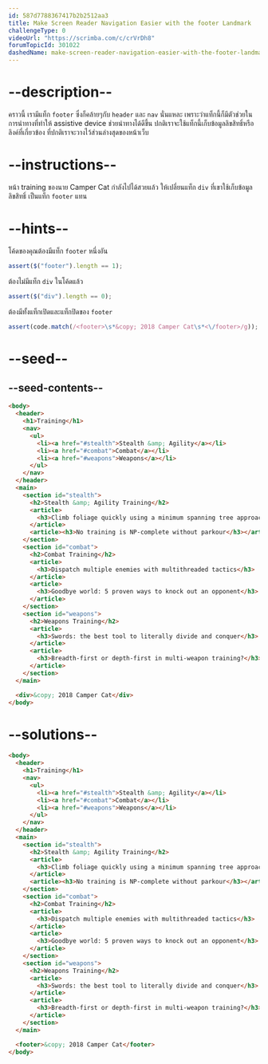 ```yaml
---
id: 587d7788367417b2b2512aa3
title: Make Screen Reader Navigation Easier with the footer Landmark
challengeType: 0
videoUrl: "https://scrimba.com/c/crVrDh8"
forumTopicId: 301022
dashedName: make-screen-reader-navigation-easier-with-the-footer-landmark
---
```


# --description--

คราวนี้ เรามีแท็ก `footer` ซึ่งก็คล้ายๆกับ `header` และ `nav` นั่นแหละ เพราะว่าแท็กนี้ก็มีตัวช่วยในการนำทางที่ทำให้ assistive device ช่วยนำทางได้ดีขึ้น
ปกติเราจะใช้แท็กนี้เก็บข้อมูลลิขสิทธิ์หรือลิงค์ที่เกี่ยวข้อง ที่ปกติเราจะวางไว้ส่วนล่างสุดของหน้าเว็บ

# --instructions--

หน้า training ของนาย Camper Cat กำลังไปได้สวยแล้ว
ให้เปลี่ยนแท็ก `div` ที่เขาใช้เก็บข้อมูลลิขสิทธิ์ เป็นแท็ก `footer` แทน

# --hints--

โค้ดของคุณต้องมีแท็ก `footer` หนึ่งอัน

```js
assert($("footer").length == 1);
```

ต้องไม่มีแท็ก `div` ในโค้ดแล้ว

```js
assert($("div").length == 0);
```

ต้องมีทั้งแท็กเปิดและแท็กปิดของ `footer`

```js
assert(code.match(/<footer>\s*&copy; 2018 Camper Cat\s*<\/footer>/g));
```

# --seed--

## --seed-contents--

```html
<body>
  <header>
    <h1>Training</h1>
    <nav>
      <ul>
        <li><a href="#stealth">Stealth &amp; Agility</a></li>
        <li><a href="#combat">Combat</a></li>
        <li><a href="#weapons">Weapons</a></li>
      </ul>
    </nav>
  </header>
  <main>
    <section id="stealth">
      <h2>Stealth &amp; Agility Training</h2>
      <article>
        <h3>Climb foliage quickly using a minimum spanning tree approach</h3>
      </article>
      <article><h3>No training is NP-complete without parkour</h3></article>
    </section>
    <section id="combat">
      <h2>Combat Training</h2>
      <article>
        <h3>Dispatch multiple enemies with multithreaded tactics</h3>
      </article>
      <article>
        <h3>Goodbye world: 5 proven ways to knock out an opponent</h3>
      </article>
    </section>
    <section id="weapons">
      <h2>Weapons Training</h2>
      <article>
        <h3>Swords: the best tool to literally divide and conquer</h3>
      </article>
      <article>
        <h3>Breadth-first or depth-first in multi-weapon training?</h3>
      </article>
    </section>
  </main>

  <div>&copy; 2018 Camper Cat</div>
</body>
```

# --solutions--

```html
<body>
  <header>
    <h1>Training</h1>
    <nav>
      <ul>
        <li><a href="#stealth">Stealth &amp; Agility</a></li>
        <li><a href="#combat">Combat</a></li>
        <li><a href="#weapons">Weapons</a></li>
      </ul>
    </nav>
  </header>
  <main>
    <section id="stealth">
      <h2>Stealth &amp; Agility Training</h2>
      <article>
        <h3>Climb foliage quickly using a minimum spanning tree approach</h3>
      </article>
      <article><h3>No training is NP-complete without parkour</h3></article>
    </section>
    <section id="combat">
      <h2>Combat Training</h2>
      <article>
        <h3>Dispatch multiple enemies with multithreaded tactics</h3>
      </article>
      <article>
        <h3>Goodbye world: 5 proven ways to knock out an opponent</h3>
      </article>
    </section>
    <section id="weapons">
      <h2>Weapons Training</h2>
      <article>
        <h3>Swords: the best tool to literally divide and conquer</h3>
      </article>
      <article>
        <h3>Breadth-first or depth-first in multi-weapon training?</h3>
      </article>
    </section>
  </main>

  <footer>&copy; 2018 Camper Cat</footer>
</body>
```
